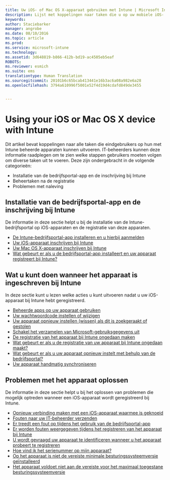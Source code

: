 ```yaml
---
title: Uw iOS- of Mac OS X-apparaat gebruiken met Intune | Microsoft Intune
description: Lijst met koppelingen naar taken die u op uw mobiele iOS- of Mac OS X-apparaat kunt uitvoeren wanneer het apparaat bij Intune is ingeschreven
keywords: 
author: Staciebarker
manager: angrobe
ms.date: 08/10/2016
ms.topic: article
ms.prod: 
ms.service: microsoft-intune
ms.technology: 
ms.assetid: 3d648819-b866-412b-bd19-ac4505eb5eaf
ROBOTS: 
ms.reviewer: esmich
ms.suite: ems
translationtype: Human Translation
ms.sourcegitcommit: 20101b6c65bcab413441e16b3ac6a08a982e6a28
ms.openlocfilehash: 3794a610996f5001e52f4d19d4cdafd849de3455


---
```


# Using your iOS or Mac OS X device with Intune

Dit artikel bevat koppelingen naar alle taken die eindgebruikers op hun met Intune beheerde apparaten kunnen uitvoeren. IT-beheerders kunnen deze informatie raadplegen om te zien welke stappen gebruikers moeten volgen om diverse taken uit te voeren. Deze zijn ondergebracht in de volgende categorieën:
- Installatie van de bedrijfsportal-app en de inschrijving bij Intune
- Beheertaken na de registratie
- Problemen met naleving

## Installatie van de bedrijfsportal-app en de inschrijving bij Intune

De informatie in deze sectie helpt u bij de installatie van de Intune-bedrijfsportal op iOS-apparaten en de registratie van deze apparaten.

- [De Intune-bedrijfsportal-app installeren en u hierbij aanmelden](install-and-sign-in-to-the-intune-company-portal-app-ios.md)
- [Uw iOS-apparaat inschrijven bij Intune](enroll-your-device-in-intune-ios.md)
- [Uw Mac OS X-apparaat inschrijven bij Intune](enroll-your-device-in-intune-mac-os-x.md)
- [Wat gebeurt er als u de bedrijfsportal-app installeert en uw apparaat registreert bij Intune?](what-happens-if-you-install-the-Company-Portal-app-and-enroll-your-device-in-intune-ios.md)

## Wat u kunt doen wanneer het apparaat is ingeschreven bij Intune

In deze sectie kunt u lezen welke acties u kunt uitvoeren nadat u uw iOS-apparaat bij Intune hebt geregistreerd.

- [Beheerde apps op uw apparaat gebruiken](use-managed-apps-on-your-device-ios.md)
- [Uw wachtwoordcode instellen of wijzigen](set-or-change-your-passcode-ios.md)
- [Uw apparaat opnieuw instellen (wissen) als dit is zoekgeraakt of gestolen](reset-erase-your-lost-or-stolen-device-ios.md)
- [Schakel het verzamelen van Microsoft-gebruiksgegevens uit](turn-off-microsoft-usage-data-collection-ios.md)
- [De registratie van het apparaat bij Intune ongedaan maken](unenroll-your-device-from-intune-ios.md)
- [Wat gebeurt er als u de registratie van uw apparaat bij Intune ongedaan maakt?](what-happens-if-you-unenroll-your-device-from-intune-ios.md)
- [Wat gebeurt er als u uw apparaat opnieuw instelt met behulp van de bedrijfsportal?](what-happens-if-you-reset-your-device-using-the-company-portal-ios.md)
- [Uw apparaat handmatig synchroniseren](sync-your-device-manually-ios.md)

## Problemen met het apparaat oplossen

De informatie in deze sectie helpt u bij het oplossen van problemen die mogelijk optreden wanneer een iOS-apparaat wordt geregistreerd bij Intune.

- [Opnieuw verbinding maken met een iOS-apparaat waarmee is geknoeid](how-to-reconnect-a-compromised-ios-device.md)
- [Fouten naar uw IT-beheerder verzenden](send-errors-to-your-it-admin-ios.md)
- [Er treedt een fout op tijdens het gebruik van de bedrijfsportal-app](you-get-an-error-while-using-the-company-portal-app-ios.md)
- [Er worden fouten weergegeven tijdens het registreren van het apparaat bij Intune](you-see-errors-while-trying-to-enroll-your-device-in-intune-ios.md)
- [U wordt gevraagd uw apparaat te identificeren wanneer u het apparaat probeert te registreren](you-are-asked-to-identify-your-device-when-trying-to-enroll-ios.md)
- [Hoe vind ik het serienummer op mijn apparaat?](how-do-i-find-the-serial-number-on-my-device-ios.md)
- [Op het apparaat is niet de vereiste minimale besturingssysteemversie geïnstalleerd](device-doesnt-have-the-required-minimum-operating-system-version-ios.md)
- [Het apparaat voldoet niet aan de vereiste voor het maximaal toegestane besturingssysteemversie](device-doesnt-comply-with-the-maximum-operating-system-version-ios.md)



<!--HONumber=Aug16_HO5-->


